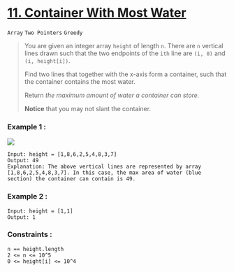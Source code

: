 # [11. Container With Most Water](https://leetcode.com/problems/container-with-most-water/ 'LeetCode')
`Array` `Two Pointers` `Greedy`
> You are given an integer array `height` of length `n`. There are `n` vertical lines drawn such that the two endpoints of the `ith` line are `(i, 0)` and `(i, height[i])`.
>
> Find two lines that together with the x-axis form a container, such that the container contains the most water.
>
> Return *the maximum amount of water a container can store.*
>
> **Notice** that you may not slant the container.

### Example 1 :
<img src="https://s3-lc-upload.s3.amazonaws.com/uploads/2018/07/17/question_11.jpg" >

    Input: height = [1,8,6,2,5,4,8,3,7]
    Output: 49
    Explanation: The above vertical lines are represented by array [1,8,6,2,5,4,8,3,7]. In this case, the max area of water (blue section) the container can contain is 49.
### Example 2 :
    Input: height = [1,1]
    Output: 1
### Constraints :
    n == height.length
    2 <= n <= 10^5
    0 <= height[i] <= 10^4
   
